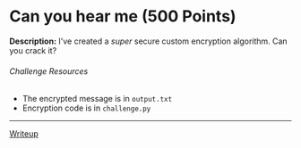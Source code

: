 # Can you hear me (500 Points)
**Description:** I've created a *super* secure custom encryption algorithm. Can you crack it?

###### Challenge Resources
- The encrypted message is in `output.txt`
- Encryption code is in `challenge.py`


---

[Writeup](https://github.com/supaaasuge/GrizzCTF2024-Official/blob/main/Crypto/Can_U_Hear_me/solution/WRITEUP.md)
